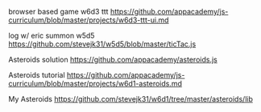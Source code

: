 browser based game w6d3
ttt
https://github.com/appacademy/js-curriculum/blob/master/projects/w6d3-ttt-ui.md

log w/ eric summon w5d5
https://github.com/stevejk31/w5d5/blob/master/ticTac.js

Asteroids solution
https://github.com/appacademy/asteroids.js

Asteroids tutorial
https://github.com/appacademy/js-curriculum/blob/master/projects/w6d1-asteroids.md

My Asteroids
https://github.com/stevejk31/w6d1/tree/master/asteroids/lib
